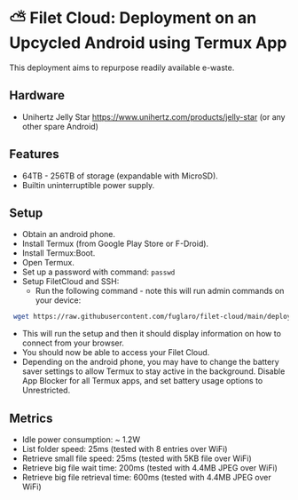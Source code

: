 # ⛅ Filet Cloud: Deployment on an Upcycled Android using Termux App

This deployment aims to repurpose readily available e-waste.

## Hardware
* Unihertz Jelly Star https://www.unihertz.com/products/jelly-star
(or any other spare Android)

## Features
* 64TB - 256TB of storage (expandable with MicroSD).
* Builtin uninterruptible power supply.

## Setup
* Obtain an android phone.
* Install Termux (from Google Play Store or F-Droid).
* Install Termux:Boot.
* Open Termux.
* Set up a password with command: `passwd`
* Setup FiletCloud and SSH:
  * Run the following command - note this will run admin commands on your device:
```bash
 wget https://raw.githubusercontent.com/fuglaro/filet-cloud/main/deployments/android-termux/setup -O - | sh
```
  * This will run the setup and then it should display information on how to connect from your browser.
* You should now be able to access your Filet Cloud.
* Depending on the android phone, you may have to change the battery saver settings to allow Termux to stay active in the background. Disable App Blocker for all Termux apps, and set battery usage options to Unrestricted.

## Metrics
* Idle power consumption: ~ 1.2W
* List folder speed: 25ms (tested with 8 entries over WiFi)
* Retrieve small file speed: 25ms (tested with 5KB file over WiFi)
* Retrieve big file wait time: 200ms (tested with 4.4MB JPEG over WiFi)
* Retrieve big file retrieval time: 600ms (tested with 4.4MB JPEG over WiFi)
